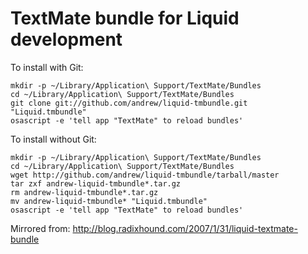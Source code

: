 # TextMate bundle for Liquid development

To install with Git:

    mkdir -p ~/Library/Application\ Support/TextMate/Bundles
    cd ~/Library/Application\ Support/TextMate/Bundles
    git clone git://github.com/andrew/liquid-tmbundle.git "Liquid.tmbundle"
    osascript -e 'tell app "TextMate" to reload bundles'


To install without Git:

    mkdir -p ~/Library/Application\ Support/TextMate/Bundles
    cd ~/Library/Application\ Support/TextMate/Bundles
    wget http://github.com/andrew/liquid-tmbundle/tarball/master
    tar zxf andrew-liquid-tmbundle*.tar.gz
    rm andrew-liquid-tmbundle*.tar.gz
    mv andrew-liquid-tmbundle* "Liquid.tmbundle"
    osascript -e 'tell app "TextMate" to reload bundles'

Mirrored from: <http://blog.radixhound.com/2007/1/31/liquid-textmate-bundle>